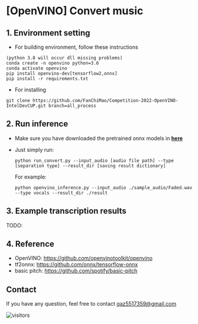# [OpenVINO] Convert music  

## 1. Environment setting
- For building environment, follow these instructions

```
(python 3.8 will occur dll missing problems)  
conda create -n openvino python=3.6
conda activate openvino
pip install openvino-dev[tensorflow2,onnx]
pip install -r requirements.txt
```

- For installing
```
git clone https://github.com/FanChiMao/Competition-2022-OpenVINO-IntelDevCUP.git branch=all_process
```

## 2. Run inference 
  - Make sure you have downloaded the pretrained onnx models in [**here**](https://github.com/FanChiMao/Competition-2022-OpenVINO-IntelDevCUP/tree/all_process/music_source_separation/umx_openvino/models)  
  
  - Just simply run:
    ```
    python run_convert.py --input_audio [audio file path] --type [separation type] --result_dir [saving result dictionary]
    ```
  
    For example:  
    ```
    python openvino_inference.py --input_audio ./sample_audio/Faded.wav --type vocals --result_dir ./result
    ```

## 3. Example transcription results
  TODO: 

## 4. Reference  
- OpenVINO: https://github.com/openvinotoolkit/openvino  
- tf2onnx: https://github.com/onnx/tensorflow-onnx
- basic pitch: https://github.com/spotify/basic-pitch  

## Contact
If you have any question, feel free to contact qaz5517359@gmail.com  

![visitors](https://visitor-badge.glitch.me/badge?page_id=openvino_basic_pitch_github)  
